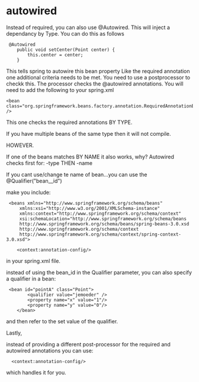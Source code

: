 # autowired
Instead of required, you can also use @Autowired. This will inject a dependancy by Type. You can do this as follows


``` 
 @Autowired
    public void setCenter(Point center) {
        this.center = center;
    }
```  
This tells spring to autowire this bean property
Like the required annotation one additional criteria needs to be met. You need to use a postprocessor to checkk this. The processor checks the @autowired annotations.
You will need to add the following to your spring.xml

``` 
<bean class="org.springframework.beans.factory.annotation.RequiredAnnotationBeanPostProcessor" />
```  
 
This one checks the required annotations BY TYPE.

If you have multiple beans of the same type then it will not compile.

HOWEVER.

If one of the beans matches BY NAME it also works, why?
Autowired checks first for:
-type THEN
-name 

If you cant use/change te name of bean...you can use the @Qualifier("bean__id")
 
 make you include:
```  
 <beans xmlns="http://www.springframework.org/schema/beans"
     xmlns:xsi="http://www.w3.org/2001/XMLSchema-instance"
     xmlns:context="http://www.springframework.org/schema/context"
     xsi:schemaLocation="http://www.springframework.org/schema/beans
     http://www.springframework.org/schema/beans/spring-beans-3.0.xsd
     http://www.springframework.org/schema/context
     http://www.springframework.org/schema/context/spring-context-3.0.xsd">
 
    <context:annotation-config/>
``` 

in your spring.xml file.

instead of using the bean_id in the Qualifier parameter, you can also specify a qualifier in a bean:
``` 
 <bean id="pointA" class="Point">
        <qualifier value="jemoeder" />
        <property name="x" value="1"/>
        <property name="y" value="0"/>
    </bean>
``` 
and then refer to the set value of the qualifier.

Lastly,

instead of providing a different post-processor for the required and autowired annotations you can use:

``` 
  <context:annotation-config/>
``` 

which handles it for you.